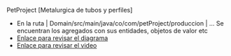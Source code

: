 PetProject [Metalurgica de tubos y perfiles]

- En la ruta | Domain/src/main/java/co/com/petProject/produccion | ... Se encuentran los agregados con sus entidades, objetos de valor etc 
- [Enlace para revisar el diagrama](https://app.diagrams.net/?title=Copia%20de%20esquema%20del%20dominio.drawio&client=1#G1_Fam9iwEGpJVAmjDKGMeXV0g50dneki8)
- [Enlace para revisar el video](https://youtu.be/FoBqp2xuqR0)
